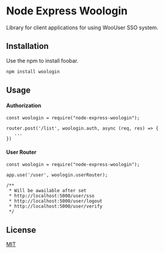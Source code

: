 # Node Express Woologin

Library for client applications for using WooUser SSO system.

## Installation

Use the npm to install foobar.

```bash
npm install woologin
```

## Usage
#### Authorization

```nodejs
const woologin = require("node-express-woologin");

router.post('/list', woologin.auth, async (req, res) => {
   ...
})
```

#### User Router

```nodejs
const woologin = require("node-express-woologin");

app.use('/user', woologin.userRouter);

/**
 * Will be awailable after set
 * http://localhost:5000/user/sso
 * http://localhost:5000/user/logout
 * http://localhost:5000/user/verify 
 */

```

## License
[MIT](https://choosealicense.com/licenses/mit/)